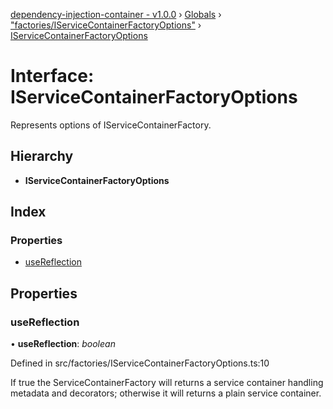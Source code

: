 [dependency-injection-container - v1.0.0](../README.md) › [Globals](../globals.md) › ["factories/IServiceContainerFactoryOptions"](../modules/_factories_iservicecontainerfactoryoptions_.md) › [IServiceContainerFactoryOptions](_factories_iservicecontainerfactoryoptions_.iservicecontainerfactoryoptions.md)

# Interface: IServiceContainerFactoryOptions

Represents options of IServiceContainerFactory.

## Hierarchy

* **IServiceContainerFactoryOptions**

## Index

### Properties

* [useReflection](_factories_iservicecontainerfactoryoptions_.iservicecontainerfactoryoptions.md#usereflection)

## Properties

###  useReflection

• **useReflection**: *boolean*

Defined in src/factories/IServiceContainerFactoryOptions.ts:10

If true the ServiceContainerFactory will returns a service container
handling metadata and decorators; otherwise it will returns a plain
service container.
